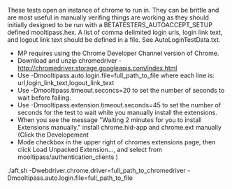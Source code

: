 These tests open an instance of chrome to run in.  They can be brittle and are most useful in manually verifing things are working as they should initially designed to be run with a BETATESTERS_AUTOACCEPT_SETUP defined mooltipass.hex.  A list of comma delimited login urls, login link text, and logout link text should be defined in a file.  See AutoLoginTestData.txt. 

- MP requires using the Chrome Developer Channel version of Chrome.
- Download and unzip chromedriver - http://chromedriver.storage.googleapis.com/index.html
- Use -Dmooltipass.auto.login.file=full_path_to_file where each line is: url,login_link_text,logout_link_text
- Use -Dmooltipass.timeout.seconcs=20 to set the number of seconds to wait before failing.
- Use -Dmooltipass.extension.timeout.seconds=45 to set the number of seconds for the test to wait while you manually install the extensions.
- When you see the message "Waiting 2 minutes for you to install Extensions manually." install chrome.hid-app and chrome.ext manually (Click the Developement
- Mode checkbox in the upper right of chromes extensions page, then click Load Unpacked Extension..., and select from mooltipass/authentication_clients )


./aft.sh -Dwebdriver.chrome.driver=full_path_to_chromedriver -Dmooltipass.auto.login.file=full_path_to_file

